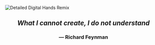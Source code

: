 ![Detailed Digital Hands Remix](https://github.com/user-attachments/assets/1d00e7b3-425d-4466-a2f2-c7fd23aaf4c0)
<h2 align="center"><em>What I cannot create, I do not understand</em></h2>
<h3 align="center">— <strong>Richard Feynman</strong></h3>
